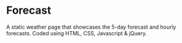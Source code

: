 # Forecast
A static weather page that showcases the 5-day forecast and hourly forecasts. Coded using HTML, CSS, Javascript &amp; jQuery.
